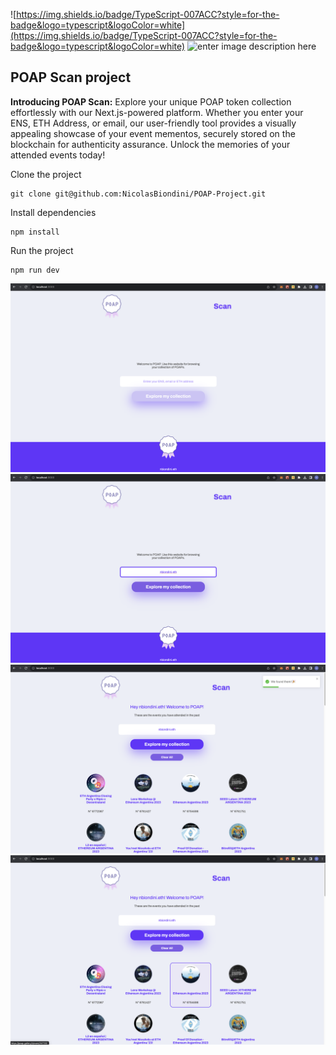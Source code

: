 ![https://img.shields.io/badge/TypeScript-007ACC?style=for-the-badge&logo=typescript&logoColor=white](https://img.shields.io/badge/TypeScript-007ACC?style=for-the-badge&logo=typescript&logoColor=white) ![enter image description here](https://img.shields.io/badge/next%20js-000000?style=for-the-badge&logo=nextdotjs&logoColor=white)

## POAP Scan project

**Introducing POAP Scan:** Explore your unique POAP token collection effortlessly with our Next.js-powered platform. Whether you enter your ENS, ETH Address, or email, our user-friendly tool provides a visually appealing showcase of your event mementos, securely stored on the blockchain for authenticity assurance. Unlock the memories of your attended events today!

Clone the project

    git clone git@github.com:NicolasBiondini/POAP-Project.git

Install dependencies

    npm install

Run the project

    npm run dev

![Image-one](./assets/one.png)
![Image-two](./assets/two.png)
![Image-three](./assets/three.png)
![Image-four](./assets/four.png)
